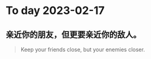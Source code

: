
# To day 2023-02-17


## 亲近你的朋友，但更要亲近你的敌人。
> Keep your friends close, but your enemies closer.

    
